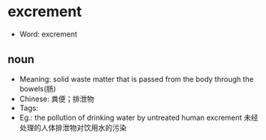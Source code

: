 # excrement

- Word: excrement

## noun

- Meaning: solid waste matter that is passed from the body through the bowels(肠)
- Chinese: 粪便；排泄物
- Tags: 
- Eg.: the pollution of drinking water by untreated human excrement 未经处理的人体排泄物对饮用水的污染


